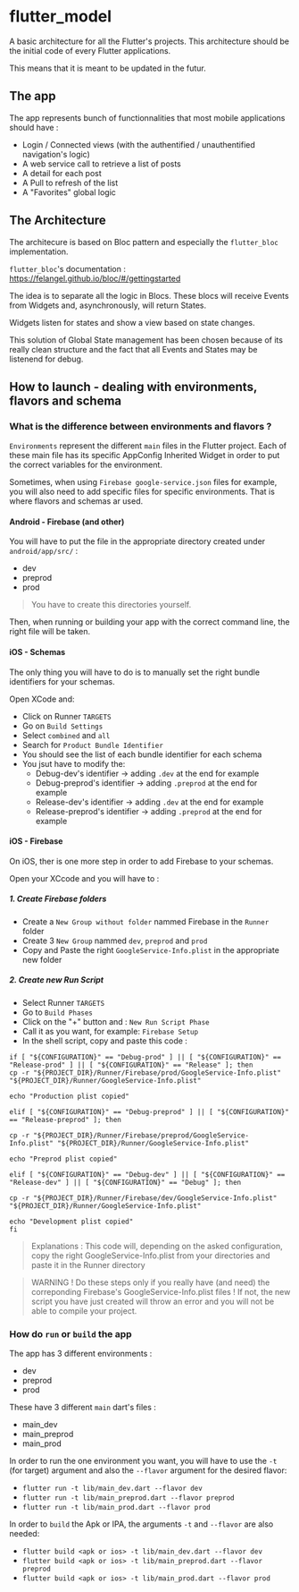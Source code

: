 # flutter_model

A basic architecture for all the Flutter's projects.
This architecture should be the initial code of every Flutter applications.

This means that it is meant to be updated in the futur.

## The app

The app represents bunch of functionnalities that most mobile applications should have :

* Login / Connected views (with the authentified / unauthentified navigation's logic)
* A web service call to retrieve a list of posts
* A detail for each post
* A Pull to refresh of the list
* A "Favorites" global logic

## The Architecture

The architecure is based on Bloc pattern and especially the `flutter_bloc` implementation.

`flutter_bloc`'s documentation : https://felangel.github.io/bloc/#/gettingstarted

The idea is to separate all the logic in Blocs.
These blocs will receive Events from Widgets and, asynchronously, will return States.

Widgets listen for states and show a view based on state changes.

This solution of Global State management has been chosen because of its really clean structure and the fact that all Events and States may be listenend for debug.

## How to launch - dealing with environments, flavors and schema

### What is the difference between environments and flavors ?

`Environments` represent the different `main` files in the Flutter project.
Each of these main file has its specific AppConfig Inherited Widget in order to put the correct variables for the environment.

Sometimes, when using `Firebase google-service.json` files for example, you will also need to add specific files for specific environments.
That is where flavors and schemas ar used.

#### Android - Firebase (and other)

You will have to put the file in the appropriate directory created under `android/app/src/` :

* dev
* preprod
* prod

> You have to create this directories yourself.

Then, when running or building your app with the correct command line, the right file will be taken.

#### iOS - Schemas

The only thing you will have to do is to manually set the right bundle identifiers for your schemas.

Open XCode and:

* Click on Runner `TARGETS`
* Go on `Build Settings`
* Select `combined` and `all`
* Search for `Product Bundle Identifier`
* You should see the list of each bundle identifier for each schema
* You jsut have to modify the:
    * Debug-dev's identifier -> adding `.dev` at the end for example
    * Debug-preprod's identifier -> adding `.preprod` at the end for example
    * Release-dev's identifier -> adding `.dev` at the end for example
    * Release-preprod's identifier -> adding `.preprod` at the end for example

#### iOS - Firebase

On iOS, ther is one more step in order to add Firebase to your schemas.

Open your XCcode and you will have to :

##### 1. Create Firebase folders

* Create a `New Group without folder` nammed Firebase in the `Runner` folder
* Create 3 `New Group` nammed `dev`, `preprod` and `prod`
* Copy and Paste the right `GoogleService-Info.plist` in the appropriate new folder

##### 2. Create new Run Script

* Select Runner `TARGETS`
* Go to `Build Phases`
* Click on the "+" button and : `New Run Script Phase`
* Call it as you want, for example: `Firebase Setup`
* In the shell script, copy and paste this code :

```
if [ "${CONFIGURATION}" == "Debug-prod" ] || [ "${CONFIGURATION}" == "Release-prod" ] || [ "${CONFIGURATION}" == "Release" ]; then
cp -r "${PROJECT_DIR}/Runner/Firebase/prod/GoogleService-Info.plist" "${PROJECT_DIR}/Runner/GoogleService-Info.plist"

echo "Production plist copied"

elif [ "${CONFIGURATION}" == "Debug-preprod" ] || [ "${CONFIGURATION}" == "Release-preprod" ]; then

cp -r "${PROJECT_DIR}/Runner/Firebase/preprod/GoogleService-Info.plist" "${PROJECT_DIR}/Runner/GoogleService-Info.plist"

echo "Preprod plist copied"

elif [ "${CONFIGURATION}" == "Debug-dev" ] || [ "${CONFIGURATION}" == "Release-dev" ] || [ "${CONFIGURATION}" == "Debug" ]; then

cp -r "${PROJECT_DIR}/Runner/Firebase/dev/GoogleService-Info.plist" "${PROJECT_DIR}/Runner/GoogleService-Info.plist"

echo "Development plist copied"
fi
```

> Explanations :
> This code will, depending on the asked configuration, copy the right GoogleService-Info.plist from your directories and paste it in the Runner directory

> WARNING !
> Do these steps only if you really have (and need) the correponding Firebase's GoogleService-Info.plist files !
> If not, the new script you have just created will throw an error and you will not be able to compile your project.



### How do `run` or `build` the app

The app has 3 different environments :

* dev
* preprod
* prod

These have 3 different `main` dart's files :

* main_dev
* main_preprod
* main_prod

In order to run the one environment you want, you will have to use the `-t` (for target) argument and also the `--flavor` argument for the desired flavor:

* ```flutter run -t lib/main_dev.dart --flavor dev```
* ```flutter run -t lib/main_preprod.dart --flavor preprod```
* ```flutter run -t lib/main_prod.dart --flavor prod```

In order to `build` the Apk or IPA, the arguments `-t` and `--flavor` are also needed:

* ```flutter build <apk or ios> -t lib/main_dev.dart --flavor dev```
* ```flutter build <apk or ios> -t lib/main_preprod.dart --flavor preprod```
* ```flutter build <apk or ios> -t lib/main_prod.dart --flavor prod```


